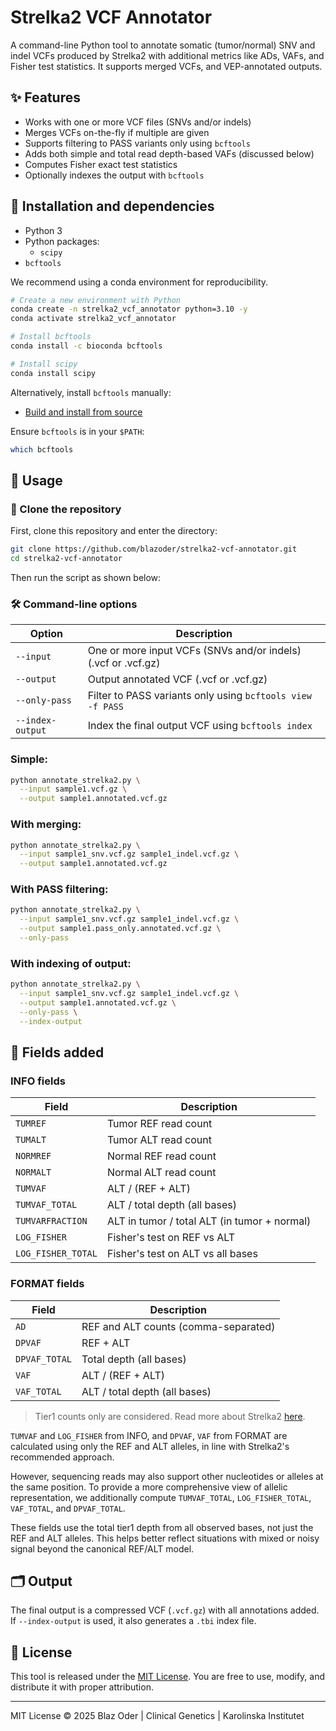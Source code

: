 # Strelka2 VCF Annotator

A command-line Python tool to annotate somatic (tumor/normal) SNV and indel VCFs produced by Strelka2 with additional metrics like ADs, VAFs, and Fisher test statistics.
It supports merged VCFs, and VEP-annotated outputs.


## ✨ Features

- Works with one or more VCF files (SNVs and/or indels)
- Merges VCFs on-the-fly if multiple are given
- Supports filtering to PASS variants only using `bcftools`
- Adds both simple and total read depth-based VAFs (discussed below)
- Computes Fisher exact test statistics
- Optionally indexes the output with `bcftools`


## 🔧 Installation and dependencies

- Python 3
- Python packages:
  - `scipy`
- `bcftools`

We recommend using a conda environment for reproducibility.

```bash
# Create a new environment with Python
conda create -n strelka2_vcf_annotator python=3.10 -y
conda activate strelka2_vcf_annotator

# Install bcftools
conda install -c bioconda bcftools

# Install scipy
conda install scipy
```

Alternatively, install `bcftools` manually:
- [Build and install from source](https://www.htslib.org/download/)

Ensure `bcftools` is in your `$PATH`:
```bash
which bcftools
```


## 🚀 Usage

### 🔄 Clone the repository

First, clone this repository and enter the directory:
```bash
git clone https://github.com/blazoder/strelka2-vcf-annotator.git
cd strelka2-vcf-annotator
```

Then run the script as shown below:

### 🛠️ Command-line options

| Option            | Description                                                       |
|-------------------|-------------------------------------------------------------------|
| `--input`         | One or more input VCFs (SNVs and/or indels) (.vcf or .vcf.gz)     |
| `--output`        | Output annotated VCF (.vcf or .vcf.gz)                            |
| `--only-pass`     | Filter to PASS variants only using `bcftools view -f PASS`        |
| `--index-output`  | Index the final output VCF using `bcftools index`                 |

### Simple:
```bash
python annotate_strelka2.py \
  --input sample1.vcf.gz \
  --output sample1.annotated.vcf.gz
```

### With merging:
```bash
python annotate_strelka2.py \
  --input sample1_snv.vcf.gz sample1_indel.vcf.gz \
  --output sample1.annotated.vcf.gz
```

### With PASS filtering:
```bash
python annotate_strelka2.py \
  --input sample1_snv.vcf.gz sample1_indel.vcf.gz \
  --output sample1.pass_only.annotated.vcf.gz \
  --only-pass
```

### With indexing of output:
```bash
python annotate_strelka2.py \
  --input sample1_snv.vcf.gz sample1_indel.vcf.gz \
  --output sample1.annotated.vcf.gz \
  --only-pass \
  --index-output
```


## 🧬 Fields added

### INFO fields

| Field            | Description                                          |
|------------------|------------------------------------------------------|
| `TUMREF`         | Tumor REF read count                                 |
| `TUMALT`         | Tumor ALT read count                                 |
| `NORMREF`        | Normal REF read count                                |
| `NORMALT`        | Normal ALT read count                                |
| `TUMVAF`         | ALT / (REF + ALT)                                    |
| `TUMVAF_TOTAL`   | ALT / total depth (all bases)                        |
| `TUMVARFRACTION` | ALT in tumor / total ALT (in tumor + normal)         |
| `LOG_FISHER`     | Fisher's test on REF vs ALT                          |
| `LOG_FISHER_TOTAL`| Fisher's test on ALT vs all bases                   |

### FORMAT fields

| Field         | Description                                 |
|---------------|---------------------------------------------|
| `AD`          | REF and ALT counts (comma-separated)        |
| `DPVAF`       | REF + ALT                                   |
| `DPVAF_TOTAL` | Total depth (all bases)                     |
| `VAF`         | ALT / (REF + ALT)                           |
| `VAF_TOTAL`   | ALT / total depth (all bases)               |


> Tier1 counts only are considered. Read more about Strelka2 [here](https://github.com/Illumina/strelka/blob/v2.9.x/docs/userGuide/README.md#vcf-files).

`TUMVAF` and `LOG_FISHER` from INFO, and `DPVAF`, `VAF` from FORMAT are calculated using only the REF and ALT alleles, in line with Strelka2's recommended approach.

However, sequencing reads may also support other nucleotides or alleles at the same position. To provide a more comprehensive view of allelic representation, we additionally compute `TUMVAF_TOTAL`, `LOG_FISHER_TOTAL`, `VAF_TOTAL`, and `DPVAF_TOTAL`.

These fields use the total tier1 depth from all observed bases, not just the REF and ALT alleles. This helps better reflect situations with mixed or noisy signal beyond the canonical REF/ALT model.


## 🗂 Output
The final output is a compressed VCF (`.vcf.gz`) with all annotations added. If `--index-output` is used, it also generates a `.tbi` index file.


## 📝 License
This tool is released under the [MIT License](LICENSE). You are free to use, modify, and distribute it with proper attribution.

---
MIT License © 2025
Blaz Oder | Clinical Genetics | Karolinska Institutet
